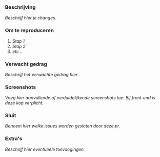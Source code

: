 ### **Beschrijving**
_Beschrijf hier je changes._

### **Om te reproduceren**
1. _Stap 1_
2. _Stap 2_
3. _etc..._

### **Verwacht gedrag**
_Beschrijf het verwachte gedrag hier._

### **Screenshots**
_Voeg hier aanvullende of verduidelijkende screenshots toe. Bij front-end is deze kop verplicht._

### **Sluit**
_Benoem hier welke issues worden gesloten door deze pr._

### **Extra's**
_Beschrijf hier eventueele toevoegingen._
